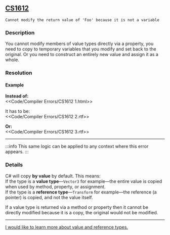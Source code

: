 ## [CS1612](https://docs.microsoft.com/en-us/dotnet/csharp/language-reference/compiler-messages/cs1612)

```
Cannot modify the return value of 'Foo' because it is not a variable
```
### Description
You cannot modify members of value types directly via a property, you need to copy to temporary variables that you modify and set back to the original.
Or you need to construct an entirely new value and assign it as a whole.

### Resolution
#### Example
**Instead of:**  
<<Code/Compiler Errors/CS1612 1.html>>  

It has to be:  
<<Code/Compiler Errors/CS1612 2.rtf>>  

**Or:**  
<<Code/Compiler Errors/CS1612 3.rtf>>  

---

:::info
This same logic can be applied to any context where this error appears.
:::

### Details
C# will copy **by value** by default. This means:  
If the type is a **value type**—`Vector3` for example—the entire value is copied when used by method, property, or assignment.  
If the type is a **reference type**—`Transform` for example—the reference (a pointer) is copied, and not the value itself.  

If a value type is returned via a method or property then it cannot be directly modified because it is a copy, the original would not be modified.  

---

[I would like to learn more about value and reference types.](../../Value%20And%20Reference%20Types.md)